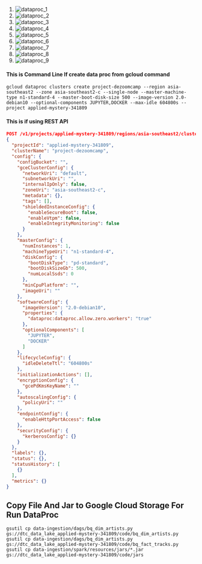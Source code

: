 
1. ![dataproc_1](https://github.com/febridev/project-dezoomcamp/blob/main/screenshoot/dataproc_1.jpg)
2. ![dataproc_2](https://github.com/febridev/project-dezoomcamp/blob/main/screenshoot/dataproc_2.jpg)
3. ![dataproc_3](https://github.com/febridev/project-dezoomcamp/blob/main/screenshoot/dataproc_3.jpg)
4. ![dataproc_4](https://github.com/febridev/project-dezoomcamp/blob/main/screenshoot/dataproc_4.jpg)
5. ![dataproc_5](https://github.com/febridev/project-dezoomcamp/blob/main/screenshoot/dataproc_5.jpg)
6. ![dataproc_6](https://github.com/febridev/project-dezoomcamp/blob/main/screenshoot/dataproc_6.jpg)
7. ![dataproc_7](https://github.com/febridev/project-dezoomcamp/blob/main/screenshoot/dataproc_7.jpg)
8. ![dataproc_8](https://github.com/febridev/project-dezoomcamp/blob/main/screenshoot/dataproc_8.jpg)
9. ![dataproc_9](https://github.com/febridev/project-dezoomcamp/blob/main/screenshoot/dataproc_9.jpg)

#### This is Command Line If create data proc from gcloud command 
```shell
gcloud dataproc clusters create project-dezoomcamp --region asia-southeast2 --zone asia-southeast2-c --single-node --master-machine-type n1-standard-4 --master-boot-disk-size 500 --image-version 2.0-debian10 --optional-components JUPYTER,DOCKER --max-idle 604800s --project applied-mystery-341809
```

#### This is if using REST API
```json
POST /v1/projects/applied-mystery-341809/regions/asia-southeast2/clusters/
{
  "projectId": "applied-mystery-341809",
  "clusterName": "project-dezoomcamp",
  "config": {
    "configBucket": "",
    "gceClusterConfig": {
      "networkUri": "default",
      "subnetworkUri": "",
      "internalIpOnly": false,
      "zoneUri": "asia-southeast2-c",
      "metadata": {},
      "tags": [],
      "shieldedInstanceConfig": {
        "enableSecureBoot": false,
        "enableVtpm": false,
        "enableIntegrityMonitoring": false
      }
    },
    "masterConfig": {
      "numInstances": 1,
      "machineTypeUri": "n1-standard-4",
      "diskConfig": {
        "bootDiskType": "pd-standard",
        "bootDiskSizeGb": 500,
        "numLocalSsds": 0
      },
      "minCpuPlatform": "",
      "imageUri": ""
    },
    "softwareConfig": {
      "imageVersion": "2.0-debian10",
      "properties": {
        "dataproc:dataproc.allow.zero.workers": "true"
      },
      "optionalComponents": [
        "JUPYTER",
        "DOCKER"
      ]
    },
    "lifecycleConfig": {
      "idleDeleteTtl": "604800s"
    },
    "initializationActions": [],
    "encryptionConfig": {
      "gcePdKmsKeyName": ""
    },
    "autoscalingConfig": {
      "policyUri": ""
    },
    "endpointConfig": {
      "enableHttpPortAccess": false
    },
    "securityConfig": {
      "kerberosConfig": {}
    }
  },
  "labels": {},
  "status": {},
  "statusHistory": [
    {}
  ],
  "metrics": {}
}
```

## Copy File And Jar to Google Cloud Storage For Run DataProc

```shell
gsutil cp data-ingestion/dags/bq_dim_artists.py gs://dtc_data_lake_applied-mystery-341809/code/bq_dim_artists.py
gsutil cp data-ingestion/dags/bq_dim_artists.py gs://dtc_data_lake_applied-mystery-341809/code/bq_fact_tracks.py
gsutil cp data-ingestion/spark/resources/jars/*.jar gs://dtc_data_lake_applied-mystery-341809/code/jars
